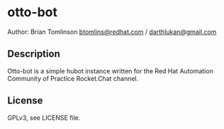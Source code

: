 # otto-bot

Author: Brian Tomlinson <btomlins@redhat.com> / <darthlukan@gmail.com>


## Description

Otto-bot is a simple hubot instance written for the Red Hat Automation Community of Practice Rocket.Chat channel.


## License

GPLv3, see LICENSE file.
